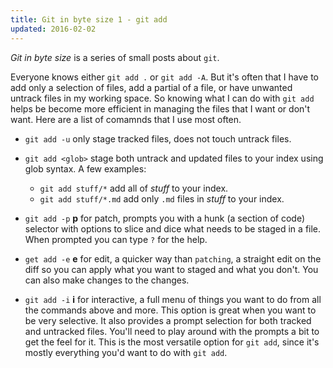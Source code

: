 ```yaml
---
title: Git in byte size 1 - git add
updated: 2016-02-02
---
```


_Git in byte size_ is a series of small posts about `git`.

Everyone knows either `git add .` or `git add -A`. But it's often that I have to add only a selection of files, add a partial of a file, or have unwanted untrack files in my working space. So knowing what I can do with `git add` helps be become more efficient in managing the files that I want or don't want. Here are a list of comamnds that I use most often.

- `git add -u` only stage tracked files, does not touch untrack files. 

- `git add <glob>` stage both untrack and updated files to your index using glob syntax. A few examples:
  - `git add stuff/*` add all of _stuff_ to your index.
  - `git add stuff/*.md` add only `.md` files in _stuff_ to your index.

- `git add -p` __p__ for patch, prompts you with a hunk (a section of code) selector with options to slice and dice what needs to be staged in a file. When prompted you can type `?` for the help. 

- `get add -e` __e__ for edit, a quicker way than `patching`, a straight edit on the diff so you can apply what you want to staged and what you don't. You can also make changes to the changes.

- `git add -i` __i__ for interactive, a full menu of things you want to do from all the commands above and more. This option is great when you want to be very selective. It also provides a prompt selection for both tracked and untracked files. You'll need to play around with the prompts a bit to get the feel for it. This is the most versatile option for `git add`, since it's mostly everything you'd want to do with `git add`.